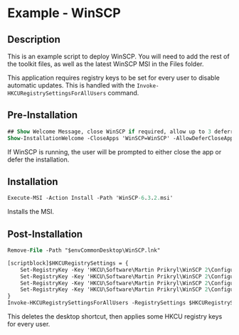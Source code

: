 # Example - WinSCP

## Description

This is an example script to deploy WinSCP. You will need to add the rest of the toolkit files, as well as the latest WinSCP MSI in the Files folder.

This application requires registry keys to be set for every user to disable automatic updates. This is handled with the `Invoke-HKCURegistrySettingsForAllUsers` command.

## Pre-Installation

```ps
## Show Welcome Message, close WinSCP if required, allow up to 3 deferrals, and persist the prompt
Show-InstallationWelcome -CloseApps 'WinSCP=WinSCP' -AllowDeferCloseApps -DeferTimes 3 -PersistPrompt -MinimizeWindows $false
```

If WinSCP is running, the user will be prompted to either close the app or defer the installation.

## Installation

```ps
Execute-MSI -Action Install -Path 'WinSCP-6.3.2.msi'
```

Installs the MSI.

## Post-Installation

```ps
Remove-File -Path "$envCommonDesktop\WinSCP.lnk"

[scriptblock]$HKCURegistrySettings = {
    Set-RegistryKey -Key 'HKCU\Software\Martin Prikryl\WinSCP 2\Configuration\Interface' -Name 'CollectUsage' -Value 0 -Type DWord -SID $UserProfile.SID
    Set-RegistryKey -Key 'HKCU\Software\Martin Prikryl\WinSCP 2\Configuration\Interface\Updates' -Name 'Period' -Value 0 -Type DWord -SID $UserProfile.SID
    Set-RegistryKey -Key 'HKCU\Software\Martin Prikryl\WinSCP 2\Configuration\Interface\Updates' -Name 'BetaVersions' -Value 1 -Type DWord -SID $UserProfile.SID
    Set-RegistryKey -Key 'HKCU\Software\Martin Prikryl\WinSCP 2\Configuration\Interface\Updates' -Name 'ShowOnStartup' -Value 0 -Type DWord -SID $UserProfile.SID
}
Invoke-HKCURegistrySettingsForAllUsers -RegistrySettings $HKCURegistrySettings
```

This deletes the desktop shortcut, then applies some HKCU registry keys for every user.
